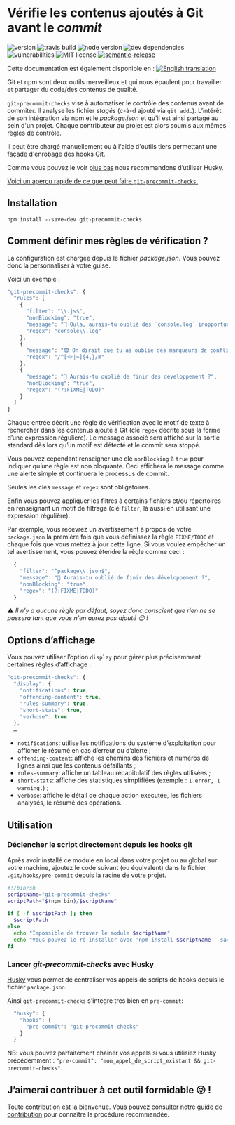# Vérifie les contenus ajoutés à Git avant le _commit_

![version](https://img.shields.io/github/release/mbrehin/git-precommit-checks.svg)
![travis build](https://img.shields.io/travis/com/mbrehin/git-precommit-checks.svg)
![node version](https://img.shields.io/node/v/git-precommit-checks.svg)
![dev dependencies](https://img.shields.io/david/dev/mbrehin/git-precommit-checks.svg)
![vulnerabilities](https://img.shields.io/snyk/vulnerabilities/npm/git-precommit-checks.svg)
![MIT license](https://img.shields.io/github/license/mbrehin/git-precommit-checks.svg)
[![semantic-release](https://img.shields.io/badge/%20%20%F0%9F%93%A6%F0%9F%9A%80-semantic--release-e10079.svg)](https://github.com/semantic-release/semantic-release)

Cette documentation est également disponible en : [![English translation](https://img.shields.io/badge/EN-English%20translation-blue.svg)](/README.md)

Git et npm sont deux outils merveilleux et qui nous épaulent pour travailler et partager du code/des contenus de qualité.

`git-precommit-checks` vise à automatiser le contrôle des contenus avant de commiter. Il analyse les fichier _stagés_
(c-à-d ajouté via `git add…`). L’intérêt de son intégration via npm et le _package.json_ et qu'il est ainsi partagé
au sein d'un projet. Chaque contributeur au projet est alors soumis aux mêmes règles de contrôle.

Il peut être chargé manuellement ou à l'aide d'outils tiers permettant une façade d'enrobage des hooks Git.

Comme vous pouvez le voir [plus bas](#lancer-git-precommit-checks-avec-husky) nous recommandons d’utiliser Husky.

[Voici un aperçu rapide de ce que peut faire `git-precommit-checks`.](https://asciinema.org/a/224134)

## Installation

`npm install --save-dev git-precommit-checks`

## Comment définir mes règles de vérification ?

La configuration est chargée depuis le fichier _package.json_. Vous pouvez donc la personnaliser à votre guise.

Voici un exemple :

```js
"git-precommit-checks": {
  "rules": [
    {
      "filter": "\\.js$",
      "nonBlocking": "true",
      "message": "🤫 Oula, aurais-tu oublié des `console.log` inopportuns ?",
      "regex": "console\\.log"
    },
    {
      "message": "😨 On dirait que tu as oublié des marqueurs de conflits",
      "regex": "/^[<>|=]{4,}/m"
    },
    {
      "message": "🤔 Aurais-tu oublié de finir des développement ?",
      "nonBlocking": "true",
      "regex": "(?:FIXME|TODO)"
    }
  ]
}
```

Chaque entrée décrit une règle de vérification avec le motif de texte à rechercher dans les contenus
ajouté à Git (clé `regex` décrite sous la forme d’une expression régulière).
Le message associé sera affiché sur la sortie standard dès lors qu’un motif est détecté et le commit
sera stoppé.

Vous pouvez cependant renseigner une clé `nonBlocking` à `true` pour indiquer qu’une règle est
non bloquante. Ceci affichera le message comme une alerte simple et continuera le processus de commit.

Seules les clés `message` et `regex` sont obligatoires.

Enfin vous pouvez appliquer les filtres à certains fichiers et/ou répertoires en renseignant un motif
de filtrage (clé `filter`, là aussi en utilisant une expression régulière).

Par exemple, vous recevrez un avertissement à propos de votre `package.json` la première fois que vous définissez la règle `FIXME/TODO` et chaque fois que vous mettez à jour cette ligne. Si vous voulez empêcher un tel avertissement, vous pouvez étendre la règle comme ceci :

```js
  {
    "filter": "^package\\.json$",
    "message": "🤔 Aurais-tu oublié de finir des développement ?",
    "nonBlocking": "true",
    "regex": "(?:FIXME|TODO)"
  }
```

⚠️ _Il n’y a aucune règle par défaut, soyez donc conscient que rien ne se passera tant que vous n'en aurez pas ajouté 😊 !_

## Options d’affichage

Vous pouvez utiliser l’option `display` pour gérer plus précisemment certaines règles d’affichage :

```js
"git-precommit-checks": {
  "display": {
    "notifications": true,
    "offending-content": true,
    "rules-summary": true,
    "short-stats": true,
    "verbose": true
  },
  …
```

- `notifications`: utilise les notifications du système d’exploitation pour afficher le résumé en cas d’erreur ou d’alerte ;
- `offending-content`: affiche les chemins des fichiers et numéros de lignes ainsi que les contenus défaillants ;
- `rules-summary`: affiche un tableau récapitulatif des règles utilisées ;
- `short-stats`: affiche des statistiques simplifiées (exemple : `1 error, 1 warning.`) ;
- `verbose`: affiche le détail de chaque action executée, les fichiers analysés, le résumé des opérations.

## Utilisation

### Déclencher le script directement depuis les hooks git

Après avoir installé ce module en local dans votre projet ou au global sur votre machine, ajoutez le code suivant
(ou équivalent) dans le fichier `.git/hooks/pre-commit` depuis la racine de votre projet.

```bash
#!/bin/sh
scriptName="git-precommit-checks"
scriptPath="$(npm bin)/$scriptName"

if [ -f $scriptPath ]; then
  $scriptPath
else
  echo "Impossible de trouver le module $scriptName"
  echo "Vous pouvez le ré-installer avec 'npm install $scriptName --save-dev' ou vous pouvez supprimer ce hook."
fi
```

### Lancer _git-precommit-checks_ avec Husky

[Husky](https://github.com/typicode/husky) vous permet de centraliser vos appels de scripts de hooks depuis le fichier `package.json`.

Ainsi `git-precommit-checks` s'intègre très bien en `pre-commit`:

```js
  "husky": {
    "hooks": {
      "pre-commit": "git-precommit-checks"
    }
  }
```

NB: vous pouvez parfaitement chaîner vos appels si vous utilisiez Husky précédemment : `"pre-commit": "mon_appel_de_script_existant && git-precommit-checks"`.

## J’aimerai contribuer à cet outil formidable 😜 !

Toute contribution est la bienvenue. Vous pouvez consulter notre [guide de contribution](CONTRIBUTING.md) pour connaître la procédure recommandée.
